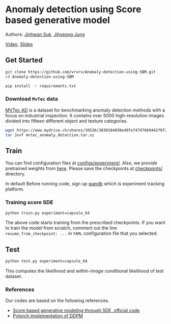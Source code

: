 # Anomaly detection using Score based generative model

Authors: [Jinhwan Suk](https://github.com/vrvrv), [Jihyeong Jung](https://github.com/JhngJng)

[Video](https://youtu.be/AxmfQoNdIso), [Slides](https://www.overleaf.com/read/zjwnhhmwnqdt)

## Get Started

```bash
git clone https://github.com/vrvrv/Anomaly-detection-using-SBM.git
cd Anomaly-detection-using-SBM

pip install -r requirements.txt
```

### Download `MvTec` data

[MVTec AD](https://www.mvtec.com/company/research/datasets/mvtec-ad) is a dataset for benchmarking anomaly detection methods with a focus on industrial inspection.
It contains over 5000 high-resolution images divided into fifteen different object and texture categories.

```bash
wget https://www.mydrive.ch/shares/38536/3830184030e49fe74747669442f0f282/download/420938113-1629952094/mvtec_anomaly_detection.tar.xz
tar Jxvf mvtec_anomaly_detection.tar.xz
```

## Train
You can find configuration files at [configs/experiment/](configs/experiment).
Also, we provide pretrained weights from [here](https://www.dropbox.com/sh/dut2fypgx3igpq2/AABY6y66eVZTIb4XbekjVV1Ja?dl=0).
Please save the checkpoints at [checkpoints/](checkpoints/) directory.

In default
Before running code, sign up [wandb](https://wandb.ai/) which is experiment tracking platform.

### Training score SDE
```bash
python train.py experiment=capsule_64
```
The above code starts training from the prescribed checkpoints. If you want to train the model from scratch,
comment out the line `resume_from_checkpoint: ...` in `YAML` configuration file that you selected.

## Test
```bash
python test.py experiment=capsule_64
```

This computes the likelihood and *within-image* conditional likelihood of test dataset.


### References
Our codes are based on the following references.

- [Score based generative modeling through SDE, official code](https://github.com/yang-song/score_sde_pytorch)
- [Pytorch implementation of DDPM](https://github.com/w86763777/pytorch-ddpm.git)